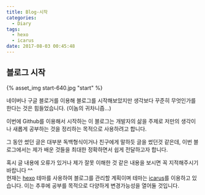 ```yaml
---
title: Blog-시작
categories:
  - Diary
tags:
  - hexo
  - icarus
date: 2017-08-03 00:45:48
---
```




## 블로그 시작

{% asset_img start-640.jpg "start" %}

<p>네이버나 구글 블로거를 이용해 블로그를 시작해보았지만 생각보다 꾸준히 무엇인가를 한다는 것은 힘들었습니다. (이놈의 귀차니즘...)

이번에 Github를 이용해서 시작하는 이 블로그는 개발자의 삶을 주제로 저만의 생각이나 새롭게 공부하는 것을 정리하는 목적으로 사용하려고 합니다.

그 동안 썼던 글은 대부분 독백형식이거나 친구에게 말하듯 글을 썼던것 같은데, 이번 블로그에서는 제가 배운 것들을 최대한 정확하면서 쉽게 전달하고자 합니다.

혹시 글 내용에 오류가 있거나 제가 잘못 이해한 것 같은 내용을 보시면 꼭 지적해주시기 바랍니다 ^^
<br />
현재는 [hexo](https://hexo.io/) 테마를 사용하여 블로그를 관리할 계획이며 테마는 [icarus](https://github.com/ppoffice/hexo-theme-icarus)를 이용하고 있습니다. 이는 추후에 공부를 목적으로 다양하게 변경가능성을 열어둘 것입니다.</p>
